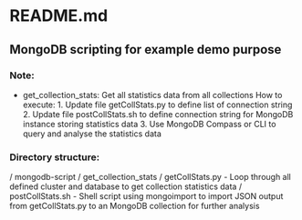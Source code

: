 # README.md
## MongoDB scripting for example demo purpose

### Note:
- get_collection_stats: Get all statistics data from all collections
      How to execute:
      1. Update file getCollStats.py to define list of connection string
      2. Update file postCollStats.sh to define connection string for MongoDB instance storing statistics data
      3. Use MongoDB Compass or CLI to query and analyse the statistics data


### Directory structure:
/ mongodb-script
    / get_collection_stats
         / getCollStats.py - Loop through all defined cluster and database to get collection statistics data
         / postCollStats.sh - Shell script using mongoimport to import JSON output from getCollStats.py to an MongoDB collection for further analysis
         
